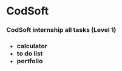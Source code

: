 # CodSoft
<h3>CodSoft internship all tasks (Level 1) <h3>
<ul>
<li> calculator </li>
<li> to do list </li>
<li> portfolio  </li>
<ul>
